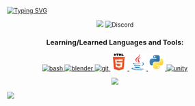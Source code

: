 
[![Typing SVG](https://readme-typing-svg.demolab.com?font=Fira+Code&size=25&duration=2000&color=F7F7F7&center=true&multiline=true&width=1038&pause=1000&height=136&lines=Wannabe+Computer+Nerd%3A;Slowly+Learning+Coding+Languages;Kind+Of+Sketchy+Not+Doing+It+For+Good;Can+Obtain+Illegal+Content/Leaks)](https://git.io/typing-svg)


<p align="center"> <img src="https://komarev.com/ghpvc/?username=saighedd&label=Views&color=555555&style=for-the-badge"/>
<img alt="Discord" src="https://custom-icon-badges.demolab.com/discord/1132218772485324840?color=555555&logo=comments&label=discord&logoColor=white&style=for-the-badge&labelcolor=0d1117">

<h3 align="center">Learning/Learned Languages and Tools:</h3>

<p align="center"> <a href="https://www.gnu.org/software/bash/" target="_blank" rel="noreferrer"> <img src="https://www.vectorlogo.zone/logos/gnu_bash/gnu_bash-icon.svg" alt="bash" width="40" height="40"/> </a> <a href="https://www.blender.org/" target="_blank" rel="noreferrer"> <img src="https://download.blender.org/branding/community/blender_community_badge_white.svg" alt="blender" width="40" height="40"/> </a> <a href="https://git-scm.com/" target="_blank" rel="noreferrer"> <img src="https://www.vectorlogo.zone/logos/git-scm/git-scm-icon.svg" alt="git" width="40" height="40"/> </a> <a href="https://www.w3.org/html/" target="_blank" rel="noreferrer"> <img src="https://raw.githubusercontent.com/devicons/devicon/master/icons/html5/html5-original-wordmark.svg" alt="html5" width="40" height="40"/> </a> <a href="https://www.java.com" target="_blank" rel="noreferrer"> <img src="https://raw.githubusercontent.com/devicons/devicon/master/icons/java/java-original.svg" alt="java" width="40" height="40"/> </a> <a href="https://www.python.org" target="_blank" rel="noreferrer"> <img src="https://raw.githubusercontent.com/devicons/devicon/master/icons/python/python-original.svg" alt="python" width="40" height="40"/> </a> <a href="https://unity.com/" target="_blank" rel="noreferrer"> <img src="https://www.vectorlogo.zone/logos/unity3d/unity3d-icon.svg" alt="unity" width="40" height="40"/> </a> </p>

<p align="center"> <img src="https://github-readme-stats.vercel.app/api?username=Saighedd&show_icons=true&hide=contribs,prs&cache_seconds=86400&theme=dark" /> </p>

<img src="https://cdn.discordapp.com/attachments/1128149267148714117/1132235727237816421/image.png"> 
